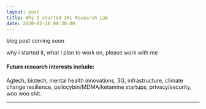 ```yaml
---
layout: post
title: Why I started IRL Research Lab
date: 2020-02-10 09:30:00
---
```


blog post coming soon

why i started it, what i plan to work on, please work with me

#### Future research interests include: 
Agtech, biotech, mental health innovations, 5G, infrastructure, climate change resilience, psilocybin/MDMA/ketamine startups, privacy/security, woo woo shit. 




***

